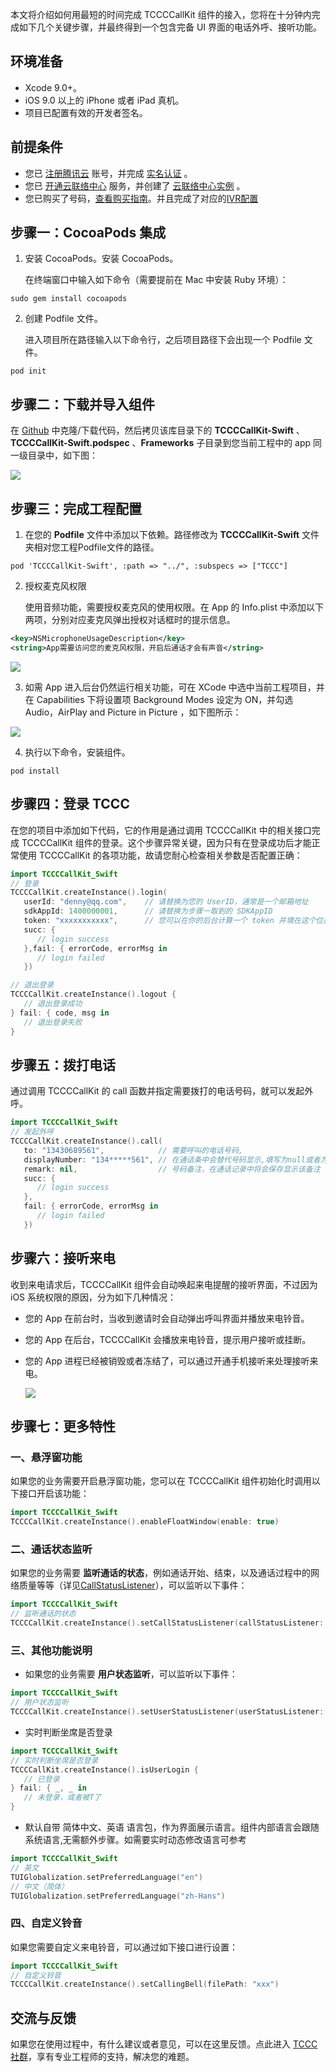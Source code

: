 本文将介绍如何用最短的时间完成 TCCCCallKit 组件的接入，您将在十分钟内完成如下几个关键步骤，并最终得到一个包含完备 UI 界面的电话外呼、接听功能。

## 环境准备
- Xcode 9.0+。 
- iOS 9.0 以上的 iPhone 或者 iPad 真机。
- 项目已配置有效的开发者签名。

## 前提条件
- 您已 [注册腾讯云](https://cloud.tencent.com/document/product/378/17985) 账号，并完成 [实名认证](https://cloud.tencent.com/document/product/378/3629) 。
- 您已 [开通云联络中心](https://cloud.tencent.com/document/product/679/48028#.E6.AD.A5.E9.AA.A41.EF.BC.9A.E5.87.86.E5.A4.87.E5.B7.A5.E4.BD.9C) 服务，并创建了 [云联络中心实例](https://cloud.tencent.com/document/product/679/48028#.E6.AD.A5.E9.AA.A42.EF.BC.9A.E5.88.9B.E5.BB.BA.E4.BA.91.E5.91.BC.E5.8F.AB.E4.B8.AD.E5.BF.83.E5.AE.9E.E4.BE.8B) 。
- 您已购买了号码，[查看购买指南](https://cloud.tencent.com/document/product/679/73526)。并且完成了对应的[IVR配置](https://cloud.tencent.com/document/product/679/73549)

[](id:step1)
## 步骤一：CocoaPods 集成
1. 安装 CocoaPods。安装 CocoaPods。

   在终端窗口中输入如下命令（需要提前在 Mac 中安装 Ruby 环境）：

```
sudo gem install cocoapods
```

2. 创建 Podfile 文件。

   进入项目所在路径输入以下命令行，之后项目路径下会出现一个 Podfile 文件。

```
pod init
```

[](id:step2)
## 步骤二：下载并导入组件

在 [Github](https://github.com/TencentCloud/tccc-uikit-ios) 中克隆/下载代码，然后拷贝该库目录下的 **TCCCCallKit-Swift** 、**TCCCCallKit-Swift.podspec** 、**Frameworks** 子目录到您当前工程中的 app 同一级目录中，如下图：

![](https://tccc.qcloud.com/assets/doc/Agent/ios_image/iosSDK_pod.png)


[](id:step3)
## 步骤三：完成工程配置

1. 在您的 **Podfile** 文件中添加以下依赖。路径修改为 **TCCCCallKit-Swift** 文件夹相对您工程Podfile文件的路径。

```
pod 'TCCCCallKit-Swift', :path => "../", :subspecs => ["TCCC"]
```

2. 授权麦克风权限

   使用音频功能，需要授权麦克风的使用权限。在 App 的 Info.plist 中添加以下两项，分别对应麦克风弹出授权对话框时的提示信息。

```xml
<key>NSMicrophoneUsageDescription</key>
<string>App需要访问您的麦克风权限，开启后通话才会有声音</string>
```

![](https://tccc.qcloud.com/assets/doc/Agent/ios_image/ios_privacy.png)

3. 如需 App 进入后台仍然运行相关功能，可在 XCode 中选中当前工程项目，并在 Capabilities 下将设置项  Background Modes 设定为 ON，并勾选 Audio，AirPlay and Picture in Picture ，如下图所示：

![](https://tccc.qcloud.com/assets/doc/Agent/ios_image/ios_aduio.png)

4. 执行以下命令，安装组件。

```
pod install
```

[](id:step4)
## 步骤四：登录 TCCC
   
在您的项目中添加如下代码，它的作用是通过调用 TCCCCallKit 中的相关接口完成 TCCCCallKit 组件的登录。这个步骤异常关键，因为只有在登录成功后才能正常使用 TCCCCallKit 的各项功能，故请您耐心检查相关参数是否配置正确：


``` Swift
import TCCCCallKit_Swift
// 登录
TCCCCallKit.createInstance().login(
   userId: "denny@qq.com",    // 请替换为您的 UserID，通常是一个邮箱地址
   sdkAppId: 1400000001,      // 请替换为步骤一取到的 SDKAppID
   token: "xxxxxxxxxxx",      // 您可以在你的后台计算一个 token 并填在这个位置
   succ: {
      // login success
   },fail: { errorCode, errorMsg in
      // login failed
   })

// 退出登录
TCCCCallKit.createInstance().logout {
   // 退出登录成功
} fail: { code, msg in
   // 退出登录失败
}
```

## 步骤五：拨打电话

通过调用 TCCCCallKit 的 call 函数并指定需要拨打的电话号码，就可以发起外呼。

``` Swift
import TCCCCallKit_Swift
// 发起外呼
TCCCCallKit.createInstance().call(
   to: "13430689561",            // 需要呼叫的电话号码,
   displayNumber: "134*****561", // 在通话条中会替代号码显示,填写为null或者为空字符串将显示电话号码
   remark: nil,                  // 号码备注，在通话记录中将会保存显示该备注
   succ: {
      // login success
   },
   fail: { errorCode, errorMsg in
      // login failed
   })
```

## 步骤六：接听来电

收到来电请求后，TCCCCallKit 组件会自动唤起来电提醒的接听界面，不过因为 iOS 系统权限的原因，分为如下几种情况：

- 您的 App 在前台时，当收到邀请时会自动弹出呼叫界面并播放来电铃音。
- 您的 App 在后台，TCCCCallKit 会播放来电铃音，提示用户接听或挂断。
- 您的 App 进程已经被销毁或者冻结了，可以通过开通手机接听来处理接听来电。

    ![](https://tccc.qcloud.com/assets/doc/Agent/ios_image/callInByPhone.png)


## 步骤七：更多特性

### 一、悬浮窗功能

如果您的业务需要开启悬浮窗功能，您可以在 TCCCCallKit 组件初始化时调用以下接口开启该功能：

``` Swift
import TCCCCallKit_Swift
TCCCCallKit.createInstance().enableFloatWindow(enable: true)
```

### 二、通话状态监听

如果您的业务需要 **监听通话的状态**，例如通话开始、结束，以及通话过程中的网络质量等等（详见[CallStatusListener]()），可以监听以下事件：

``` Swift
import TCCCCallKit_Swift
// 监听通话的状态
TCCCCallKit.createInstance().setCallStatusListener(callStatusListener: self)
```

### 三、其他功能说明

- 如果您的业务需要 **用户状态监听**，可以监听以下事件：

``` Swift
import TCCCCallKit_Swift
// 用户状态监听
TCCCCallKit.createInstance().setUserStatusListener(userStatusListener: self)
```

- 实时判断坐席是否登录

``` Swift
import TCCCCallKit_Swift
// 实时判断坐席是否登录
TCCCCallKit.createInstance().isUserLogin {
   // 已登录
} fail: { _, _ in
   // 未登录，或者被T了
}
```

- 默认自带 简体中文、英语 语言包，作为界面展示语言。组件内部语言会跟随系统语言,无需额外步骤。如需要实时动态修改语言可参考

``` Swift
import TCCCCallKit_Swift
// 英文
TUIGlobalization.setPreferredLanguage("en")
// 中文（简体）
TUIGlobalization.setPreferredLanguage("zh-Hans")
```

### 四、自定义铃音

如果您需要自定义来电铃音，可以通过如下接口进行设置：

``` Swift
import TCCCCallKit_Swift
// 自定义铃音
TCCCCallKit.createInstance().setCallingBell(filePath: "xxx")
```


## 交流与反馈
   
   如果您在使用过程中，有什么建议或者意见，可以在这里反馈。点此进入 [TCCC 社群](https://zhiliao.qq.com/)，享有专业工程师的支持，解决您的难题。
